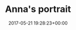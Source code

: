 ---
title:		"Anna's portrait"
type:		"photos"
mediatype:		"upload"
location:		"Berlin, Germany"
date:		"2017-05-21 19:28:23+00:00"
album:		"people"
filename:		"anna-portrait.md"
series:		"portraits"
cl_public_id:		"people/anna-portrait"
cl_version:		1497005333
format:		"tiff"
bytes:		1762448
width:		961
height:		1440
colours:
- "#7D5D4B"
- "#111D21"
- "#CFB7AF"
- "#6D5B3B"
- "#3F3723"
- "#34231A"
- "#BF9584"
- "#393730"
- "#356573"
- "#2D3431"
- "#7A7540"
- "#766A5F"
- "#394123"
- "#0E1614"
- "#596932"
- "#6E713D"
- "#8A5555"
- "#172115"
- "#29390A"
- "#68685A"
- "#05151B"
- "#BD8685"
exposure_mode:		"Auto"
program:		"Aperture-priority AE"
aperture:		"1.4"
focal_length:		"50.0 mm"
iso:		"100"
shutter_speed:		"1/640"
metering:		"Multi-segment"
flash:		"Off, Did not fire"
white_balance:		"As Shot"
colour_temp:		"4800"
has_crop:		"false"
orientation:		"Horizontal (normal)"
camera_model:		"NIKON D800"
lens_info:		"Nikon Nikkor 50mm f/1.4"
artist:		"No artist info"
x_resolution:		"300"
y_resolution:		"300"
---